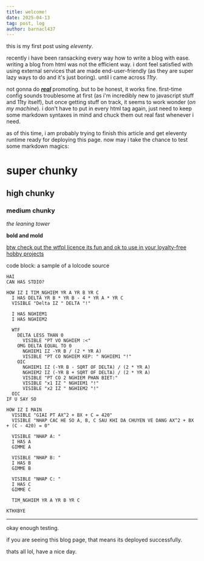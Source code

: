 ```yaml
---
title: welcome!
date: 2025-04-13
tag: post, log
author: barnacl437
---
```


this is my first post using *eleventy*. 

recently i have been ransacking every way how to write a blog with ease. writing a blog from html was not the efficient way. i dont feel satisfied with using external services that are made end-user-friendly (as they are super lazy ways to do and it's just boring). until i came across *11ty*.

not gonna do <ins>__*real*__</ins> promoting. but to be honest, it works fine. first-time config sounds troublesome at first (as i'm incredibly new to javascript stuff and 11ty itself), but once getting stuff on track, it seems to work wonder (*on my machine*). i don't have to put in every html tag again, just need to keep some markdown syntaxes in mind and chuck them out real fast whenever i need.

as of this time, i am probably trying to finish this article and get eleventy runtime ready for deploying this page. now may i take the chance to test some markdown magics:

# super chunky
## high chunky
### medium chunky
*the leaning tower*

__bold and mold__

[btw check out the wtfpl licence its fun and ok to use in your loyalty-free hobby projects](https://en.wikipedia.org/wiki/WTFPL)


code block: a sample of a lolcode source
```
HAI
CAN HAS STDIO?

HOW IZ I TIM_NGHIEM YR A YR B YR C
  I HAS DELTA YR B * YR B - 4 * YR A * YR C
  VISIBLE "Delta IZ " DELTA "!"

  I HAS NGHIEM1
  I HAS NGHIEM2

  WTF
    DELTA LESS THAN 0
      VISIBLE "PT VO NGHIEM :<"
    OMG DELTA EQUAL TO 0
      NGHIEM1 IZ -YR B / (2 * YR A)
      VISIBLE "PT CO NGHIEM KEP: " NGHIEM1 "!"
    OIC
      NGHIEM1 IZ (-YR B - SQRT OF DELTA) / (2 * YR A)
      NGHIEM2 IZ (-YR B + SQRT OF DELTA) / (2 * YR A)
      VISIBLE "PT CO 2 NGHIEM PHAN BIET:"
      VISIBLE "x1 IZ " NGHIEM1 "!"
      VISIBLE "x2 IZ " NGHIEM2 "!"
  OIC
IF U SAY SO

HOW IZ I MAIN
  VISIBLE "GIAI PT AX^2 + BX + C = 420"
  VISIBLE "NHAP CAC HE SO A, B, C SAU KHI DA CHUYEN VE DANG AX^2 + BX + (C - 420) = 0"

  VISIBLE "NHAP A: "
  I HAS A
  GIMME A

  VISIBLE "NHAP B: "
  I HAS B
  GIMME B

  VISIBLE "NHAP C: "
  I HAS C
  GIMME C

  TIM_NGHIEM YR A YR B YR C

KTHXBYE
```


---
okay enough testing.

if you are seeing this blog page, that means its deployed successfully.

thats all lol, have a nice day.